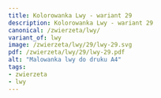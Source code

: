 ```yaml
---
title: Kolorowanka Lwy - wariant 29
description: Kolorowanka Lwy - wariant 29
canonical: /zwierzeta/lwy/
variant_of: lwy
image: /zwierzeta/lwy/29/lwy-29.svg
pdf: /zwierzeta/lwy/29/lwy-29.pdf
alt: "Malowanka lwy do druku A4"
tags:
- zwierzeta
- lwy
---
```

